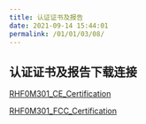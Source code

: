 ```yaml
---
title: 认证证书及报告
date: 2021-09-14 15:44:01
permalink: /01/01/03/08/
---
```

## 认证证书及报告下载连接

[RHF0M301_CE_Certification](https://wiki.risinghf.com/upload/pdf/RHF0M301_CE_Certification.zip)

[RHF0M301_FCC_Certification](https://wiki.risinghf.com/upload/pdf/RHF0M301_FCC_Certification.zip)

